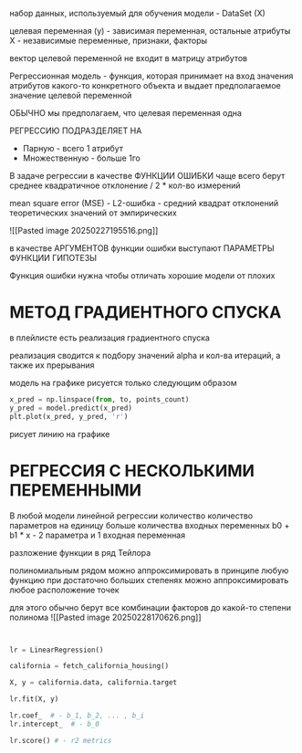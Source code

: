 
набор данных, используемый для обучения модели - DataSet (X)

целевая переменная (y) - зависимая переменная,
остальные атрибуты X - независимые переменные, признаки, факторы

вектор целевой переменной не входит в матрицу атрибутов

Регрессионная модель - функция, которая принимает на вход значения атрибутов какого-то конкретного объекта и выдает предполагаемое значение целевой переменной

ОБЫЧНО мы предполагаем, что целевая переменная одна

РЕГРЕССИЮ ПОДРАЗДЕЛЯЕТ НА
- Парную - всего 1 атрибут
- Множественную - больше 1го


В задаче регрессии в качестве ФУНКЦИИ ОШИБКИ чаще всего берут среднее квадратичное отклонение / 2 * кол-во измерений 

mean square error (MSE) - L2-ошибка - средний квадрат отклонений теоретических значений от эмпирических

![[Pasted image 20250227195516.png]]

в качестве АРГУМЕНТОВ функции ошибки выступают ПАРАМЕТРЫ ФУНКЦИИ ГИПОТЕЗЫ


Функция ошибки нужна чтобы отличать хорошие модели от плохих



# МЕТОД ГРАДИЕНТНОГО СПУСКА

в плейлисте есть реализация градиентного спуска

реализация сводится к подбору значений alpha и кол-ва итераций, а также их прерывания


модель на графике рисуется только следующим образом

```py
x_pred = np.linspace(from, to, points_count)
y_pred = model.predict(x_pred)
plt.plot(x_pred, y_pred, 'r')

```
рисует линию на графике 




# РЕГРЕССИЯ C НЕСКОЛЬКИМИ ПЕРЕМЕННЫМИ

В любой модели линейной регрессии количество количество параметров на единицу больше количества входных переменных 
b0 + b1 * x - 2 параметра и 1 входная переменная 



разложение функции в ряд Тейлора 

полиномиальным рядом можно аппроксимировать в принципе любую функцию
при достаточно больших степенях можно аппроксимировать любое расположение точек

для этого обычно берут все комбинации факторов до какой-то степени полинома
![[Pasted image 20250228170626.png]]

```py


lr = LinearRegression()

california = fetch_california_housing()

X, y = california.data, california.target

lr.fit(X, y)

lr.coef_  # - b_1, b_2, ... , b_i
lr.intercept_  # - b_0

lr.score() # - r2 metrics
```
